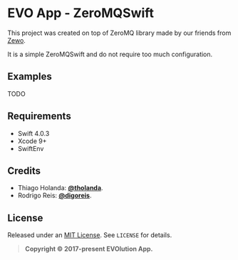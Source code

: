 # EVO App - ZeroMQSwift

This project was created on top of ZeroMQ library made by our friends from [Zewo](https://github.com/Zewo).

It is a simple ZeroMQSwift and do not require too much configuration.

## Examples
TODO

## Requirements
- Swift 4.0.3
- Xcode 9+
- SwiftEnv

## Credits

- Thiago Holanda: [**@tholanda**](https://twitter.com/tholanda).
- Rodrigo Reis: [**@digoreis**](https://twitter.com/digoreis).

## License

Released under an [MIT License](http://opensource.org/licenses/MIT). See `LICENSE` for details.

>**Copyright &copy; 2017-present EVOlution App.**
